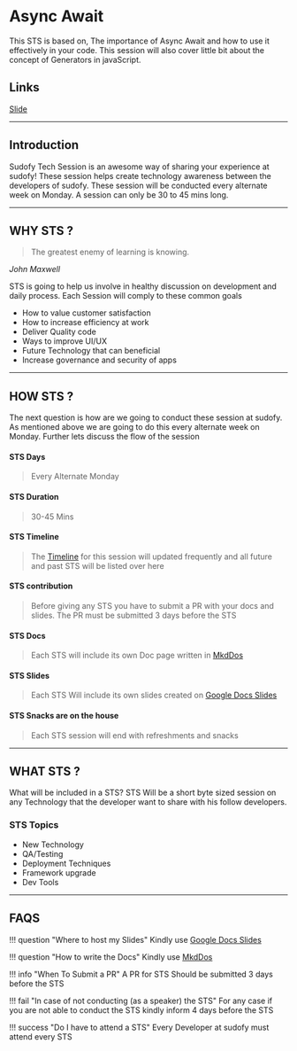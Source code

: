 # Async Await
This STS is based on, The importance of Async Await and how to use it effectively in your code. This session will also cover little bit about the concept of Generators in javaScript.

## Links
[Slide](http://bit.ly/2Gm15gB)
___
## Introduction
Sudofy Tech Session is an awesome way of sharing your experience at sudofy! These session helps create technology awareness between the developers of sudofy. These session will be conducted every alternate week on Monday. A session can only be 30 to 45 mins long.
___

## WHY STS ?

>The greatest enemy of learning is knowing.

_John Maxwell_

STS is going to help us involve in healthy discussion on development and daily process. Each Session will comply to these common goals

* How to value customer satisfaction
* How to increase efficiency at work
* Deliver Quality code
* Ways to improve UI/UX
* Future Technology that can beneficial
* Increase governance and security of apps 

___

## HOW STS ?

The next question is how are we going to conduct these session at sudofy. As mentioned above we are going to do this every alternate week on Monday. Further lets discuss the flow of the session 

#### STS Days
> Every Alternate Monday

#### STS Duration
> 30-45 Mins 

#### STS Timeline
> The [Timeline](/#timeline) for this session will updated frequently and all future and past STS will be listed over here

#### STS contribution
> Before giving any STS you have to submit a PR with your docs and slides. The PR must be submitted 3 days before the STS

#### STS Docs
> Each STS will include its own Doc page written in [MkdDos](http://www.mkdocs.org/) 

#### STS Slides
> Each STS Will include its own slides created on [Google Docs Slides](https://www.google.com/slides/about/)

#### STS Snacks are on the house
> Each STS session will end with refreshments and snacks 

___

## WHAT STS ?

What will be included in a STS? STS Will be a short byte sized session on any Technology that the developer want to share with his follow developers.

### STS Topics
 * New Technology
 * QA/Testing
 * Deployment Techniques
 * Framework upgrade
 * Dev Tools

___

## FAQS

!!! question "Where to host my Slides"
    Kindly use [Google Docs Slides](https://www.google.com/slides/about/)

!!! question "How to write the Docs"
    Kindly use [MkdDos](http://www.mkdocs.org/)

!!! info "When To Submit a PR"
    A PR for STS Should be submitted 3 days before the STS

!!! fail "In case of not conducting (as a speaker) the STS"
    For any case if you are not able to conduct the STS kindly inform 4 days before the STS

!!! success "Do I have to attend a STS"
    Every Developer at sudofy must attend every STS
